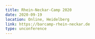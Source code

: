 ```yaml
---
title: Rhein-Neckar-Camp 2020
date: 2020-09-19
location: Online, Heidelberg
link: https://barcamp-rhein-neckar.de
type: unconference
---
```

